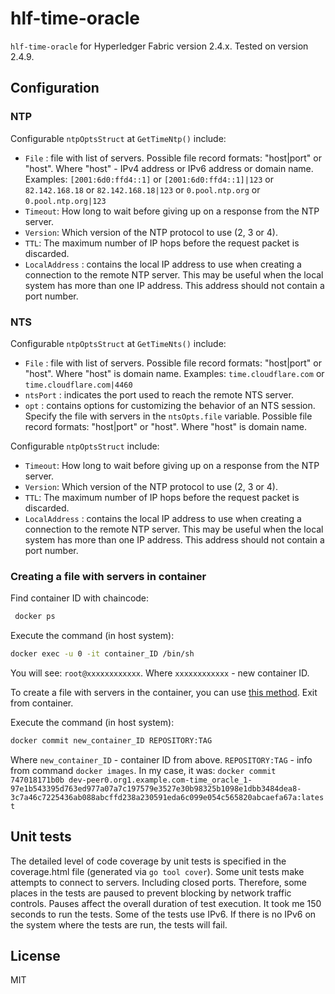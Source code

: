 
# hlf-time-oracle

`hlf-time-oracle` for Hyperledger Fabric version 2.4.x. Tested on version 2.4.9.

## Configuration
### NTP
Configurable `ntpOptsStruct` at `GetTimeNtp()` include:
* `File` : file with list of servers. Possible file record formats: "host|port" or "host". Where "host" - IPv4 address or IPv6 address or domain name. Examples: `[2001:6d0:ffd4::1]` or `[2001:6d0:ffd4::1]|123` or `82.142.168.18` or `82.142.168.18|123` or `0.pool.ntp.org` or `0.pool.ntp.org|123`
* `Timeout`: How long to wait before giving up on a response from the NTP server.
* `Version`: Which version of the NTP protocol to use (2, 3 or 4).
* `TTL`: The maximum number of IP hops before the request packet is discarded.
* `LocalAddress` : contains the local IP address to use when creating a  connection to the remote NTP server. This may be useful when the local system has more than one IP address. This address should not contain a port number.


### NTS

Configurable `ntpOptsStruct` at `GetTimeNts()` include:
* `File` : file with list of servers. Possible file record formats: "host|port" or "host". Where "host" is domain name. Examples: `time.cloudflare.com` or `time.cloudflare.com|4460`
* `ntsPort` : indicates the port used to reach the remote NTS server.
* `opt` : contains options for customizing the behavior of an NTS session.
Specify the file with servers in the `ntsOpts.file` variable. Possible file record formats: "host|port" or "host". Where "host" is domain name.

Configurable `ntpOptsStruct` include:
* `Timeout`: How long to wait before giving up on a response from the NTP server.
* `Version`: Which version of the NTP protocol to use (2, 3 or 4).
* `TTL`: The maximum number of IP hops before the request packet is discarded.
* `LocalAddress` : contains the local IP address to use when creating a  connection to the remote NTP server. This may be useful when the local system has more than one IP address. This address should not contain a port number.

### Creating a file with servers in container

Find container ID with chaincode:
```bash
 docker ps
```

Execute the command (in host system):
```bash
docker exec -u 0 -it container_ID /bin/sh
```
You will see: `root@xxxxxxxxxxxx`. Where `xxxxxxxxxxxx` - new container ID.

To create a file with servers in the container, you can use [this method](https://www.baeldung.com/linux/cat-writing-file).
Exit from container.

Execute the command (in host system):
```bash
docker commit new_container_ID REPOSITORY:TAG
```

Where `new_container_ID` - container ID from above. `REPOSITORY:TAG` - info from command `docker images`.
In my case, it was:
`docker commit 747018171b0b dev-peer0.org1.example.com-time_oracle_1-97e1b543395d763ed977a07a7c197579e3527e30b98325b1098e1dbb3484dea8-3c7a46c7225436ab088abcffd238a230591eda6c099e054c565820abcaefa67a:latest`

## Unit tests

The detailed level of code coverage by unit tests is specified in the coverage.html file (generated via `go tool cover`).
Some unit tests make attempts to connect to servers. Including closed ports. Therefore, some places in the tests are paused to prevent blocking by network traffic controls. Pauses affect the overall duration of test execution. It took me 150 seconds to run the tests.
Some of the tests use IPv6. If there is no IPv6 on the system where the tests are run, the tests will fail.

## License
MIT
